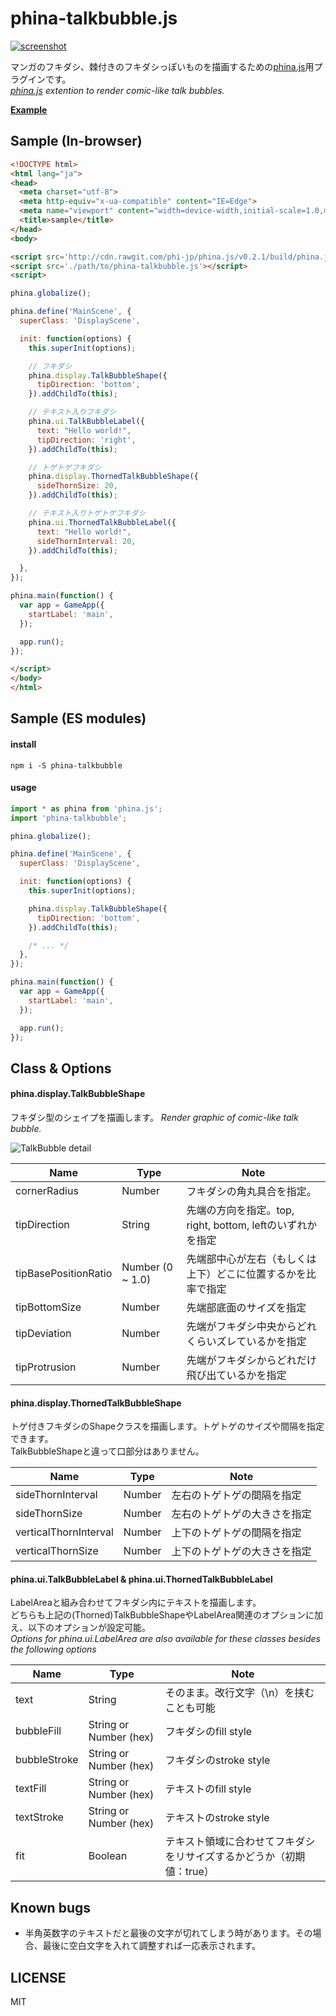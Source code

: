 # phina-talkbubble.js
[![screenshot](https://user-images.githubusercontent.com/10734131/41821511-be94d13e-781c-11e8-938f-3ac25cba2151.gif)](https://pentamania.github.io/phina-fukidashi/sample/crowd.html)

マンガのフキダシ、棘付きのフキダシっぽいものを描画するための[phina.js](http://phinajs.com/)用プラグインです。  
*[phina.js](http://phinajs.com/) extention to render comic-like talk bubbles.*  

**[Example](https://pentamania.github.io/phina-talkbubble/sample/crowd.html)**

## Sample (In-browser)

```html
<!DOCTYPE html>
<html lang="ja">
<head>
  <meta charset="utf-8">
  <meta http-equiv="x-ua-compatible" content="IE=Edge">
  <meta name="viewport" content="width=device-width,initial-scale=1.0,minimum-scale=1.0,maximum-scale=1.0,user-scalable=no">
  <title>sample</title>
</head>
<body>

<script src='http://cdn.rawgit.com/phi-jp/phina.js/v0.2.1/build/phina.js'></script>
<script src='./path/to/phina-talkbubble.js'></script>
<script>

phina.globalize();

phina.define('MainScene', {
  superClass: 'DisplayScene',

  init: function(options) {
    this.superInit(options);

    // フキダシ
    phina.display.TalkBubbleShape({
      tipDirection: 'bottom',
    }).addChildTo(this);

    // テキスト入りフキダシ
    phina.ui.TalkBubbleLabel({
      text: "Hello world!",
      tipDirection: 'right',
    }).addChildTo(this);

    // トゲトゲフキダシ
    phina.display.ThornedTalkBubbleShape({
      sideThornSize: 20,
    }).addChildTo(this);

    // テキスト入りトゲトゲフキダシ
    phina.ui.ThornedTalkBubbleLabel({
      text: "Hello world!",
      sideThornInterval: 20,
    }).addChildTo(this);

  },
});

phina.main(function() {
  var app = GameApp({
    startLabel: 'main',
  });

  app.run();
});

</script>
</body>
</html>
```

## Sample (ES modules)
#### install
```
npm i -S phina-talkbubble
```

#### usage
```js
import * as phina from 'phina.js';
import 'phina-talkbubble';

phina.globalize();

phina.define('MainScene', {
  superClass: 'DisplayScene',

  init: function(options) {
    this.superInit(options);

    phina.display.TalkBubbleShape({
      tipDirection: 'bottom',
    }).addChildTo(this);

    /* ... */
  },
});

phina.main(function() {
  var app = GameApp({
    startLabel: 'main',
  });

  app.run();
});
```

## Class & Options

#### phina.display.TalkBubbleShape
フキダシ型のシェイプを描画します。
*Render graphic of comic-like talk bubble.*  

![TalkBubble detail](https://user-images.githubusercontent.com/10734131/41806492-0b7b03de-76fa-11e8-8529-56368cdffe0d.png)

Name | Type | Note
--- | --- | ---
cornerRadius | Number | フキダシの角丸具合を指定。
tipDirection | String | 先端の方向を指定。top, right, bottom, leftのいずれかを指定
tipBasePositionRatio | Number (0 ~ 1.0) | 先端部中心が左右（もしくは上下）どこに位置するかを比率で指定
tipBottomSize| Number | 先端部底面のサイズを指定
tipDeviation | Number | 先端がフキダシ中央からどれくらいズレているかを指定
tipProtrusion | Number | 先端がフキダシからどれだけ飛び出ているかを指定

#### phina.display.ThornedTalkBubbleShape
トゲ付きフキダシのShapeクラスを描画します。トゲトゲのサイズや間隔を指定できます。  
TalkBubbleShapeと違って口部分はありません。

Name | Type | Note
--- | --- | ---
sideThornInterval | Number | 左右のトゲトゲの間隔を指定
sideThornSize | Number | 左右のトゲトゲの大きさを指定
verticalThornInterval | Number | 上下のトゲトゲの間隔を指定
verticalThornSize | Number | 上下のトゲトゲの大きさを指定

#### phina.ui.TalkBubbleLabel & phina.ui.ThornedTalkBubbleLabel
LabelAreaと組み合わせてフキダシ内にテキストを描画します。  
どちらも上記の(Thorned)TalkBubbleShapeやLabelArea関連のオプションに加え、以下のオプションが設定可能。  
*Options for phina.ui.LabelArea are also available for these classes besides the following options*

Name | Type | Note
--- | --- | ---
text | String | そのまま。改行文字（\n）を挟むことも可能
bubbleFill  | String or Number (hex) | フキダシのfill style
bubbleStroke | String or Number (hex) | フキダシのstroke style
textFill | String or Number (hex) | テキストのfill style
textStroke | String or Number (hex) | テキストのstroke style
fit | Boolean | テキスト領域に合わせてフキダシをリサイズするかどうか（初期値：true）

## Known bugs
- 半角英数字のテキストだと最後の文字が切れてしまう時があります。その場合、最後に空白文字を入れて調整すれば一応表示されます。

## LICENSE
MIT
